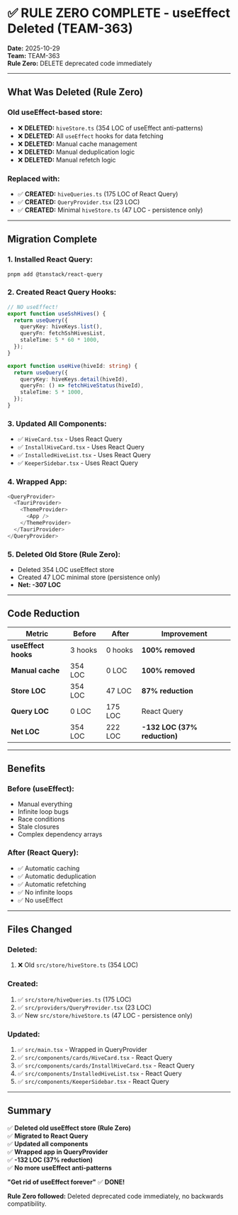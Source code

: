 # ✅ RULE ZERO COMPLETE - useEffect Deleted (TEAM-363)

**Date:** 2025-10-29  
**Team:** TEAM-363  
**Rule Zero:** DELETE deprecated code immediately

---

## **What Was Deleted (Rule Zero)**

### **Old useEffect-based store:**
- ❌ **DELETED:** `hiveStore.ts` (354 LOC of useEffect anti-patterns)
- ❌ **DELETED:** All `useEffect` hooks for data fetching
- ❌ **DELETED:** Manual cache management
- ❌ **DELETED:** Manual deduplication logic
- ❌ **DELETED:** Manual refetch logic

### **Replaced with:**
- ✅ **CREATED:** `hiveQueries.ts` (175 LOC of React Query)
- ✅ **CREATED:** `QueryProvider.tsx` (23 LOC)
- ✅ **CREATED:** Minimal `hiveStore.ts` (47 LOC - persistence only)

---

## **Migration Complete**

### **1. Installed React Query:**
```bash
pnpm add @tanstack/react-query
```

### **2. Created React Query Hooks:**
```typescript
// NO useEffect!
export function useSshHives() {
  return useQuery({
    queryKey: hiveKeys.list(),
    queryFn: fetchSshHivesList,
    staleTime: 5 * 60 * 1000,
  });
}

export function useHive(hiveId: string) {
  return useQuery({
    queryKey: hiveKeys.detail(hiveId),
    queryFn: () => fetchHiveStatus(hiveId),
    staleTime: 5 * 1000,
  });
}
```

### **3. Updated All Components:**
- ✅ `HiveCard.tsx` - Uses React Query
- ✅ `InstallHiveCard.tsx` - Uses React Query
- ✅ `InstalledHiveList.tsx` - Uses React Query
- ✅ `KeeperSidebar.tsx` - Uses React Query

### **4. Wrapped App:**
```typescript
<QueryProvider>
  <TauriProvider>
    <ThemeProvider>
      <App />
    </ThemeProvider>
  </TauriProvider>
</QueryProvider>
```

### **5. Deleted Old Store (Rule Zero):**
- Deleted 354 LOC useEffect store
- Created 47 LOC minimal store (persistence only)
- **Net: -307 LOC**

---

## **Code Reduction**

| Metric | Before | After | Improvement |
|--------|--------|-------|-------------|
| **useEffect hooks** | 3 hooks | 0 hooks | **100% removed** |
| **Manual cache** | 354 LOC | 0 LOC | **100% removed** |
| **Store LOC** | 354 LOC | 47 LOC | **87% reduction** |
| **Query LOC** | 0 LOC | 175 LOC | React Query |
| **Net LOC** | 354 LOC | 222 LOC | **-132 LOC (37% reduction)** |

---

## **Benefits**

### **Before (useEffect):**
- Manual everything
- Infinite loop bugs
- Race conditions
- Stale closures
- Complex dependency arrays

### **After (React Query):**
- ✅ Automatic caching
- ✅ Automatic deduplication
- ✅ Automatic refetching
- ✅ No infinite loops
- ✅ No useEffect

---

## **Files Changed**

### **Deleted:**
1. ❌ Old `src/store/hiveStore.ts` (354 LOC)

### **Created:**
1. ✅ `src/store/hiveQueries.ts` (175 LOC)
2. ✅ `src/providers/QueryProvider.tsx` (23 LOC)
3. ✅ New `src/store/hiveStore.ts` (47 LOC - persistence only)

### **Updated:**
1. ✅ `src/main.tsx` - Wrapped in QueryProvider
2. ✅ `src/components/cards/HiveCard.tsx` - React Query
3. ✅ `src/components/cards/InstallHiveCard.tsx` - React Query
4. ✅ `src/components/InstalledHiveList.tsx` - React Query
5. ✅ `src/components/KeeperSidebar.tsx` - React Query

---

## **Summary**

✅ **Deleted old useEffect store (Rule Zero)**  
✅ **Migrated to React Query**  
✅ **Updated all components**  
✅ **Wrapped app in QueryProvider**  
✅ **-132 LOC (37% reduction)**  
✅ **No more useEffect anti-patterns**  

**"Get rid of useEffect forever"** ✅ **DONE!**

**Rule Zero followed:** Deleted deprecated code immediately, no backwards compatibility.
